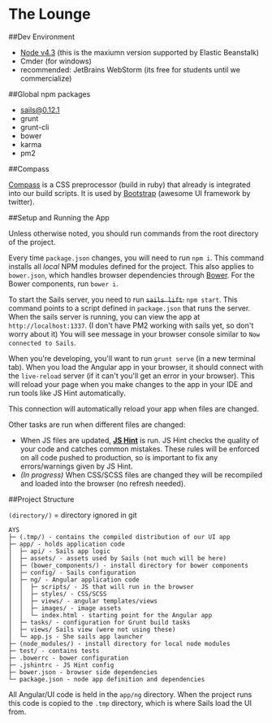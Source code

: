 # The Lounge

##Dev Environment

 - [Node v4.3](https://nodejs.org/dist/v4.3.1/node-v4.3.1-x64.msi) (this is the maxiumn version supported by Elastic Beanstalk)
 - Cmder (for windows)
 - recommended: JetBrains WebStorm (its free for students until we commercialize)

##Global npm packages

 - sails@0.12.1
 - grunt
 - grunt-cli
 - bower
 - karma
 - pm2

##Compass

[Compass](http://compass-style.org/install/) is a CSS preprocessor (build in ruby) that already is integrated into our build scripts. It
is used by [Bootstrap](http://getbootstrap.com/) (awesome UI framework by twitter).

##Setup and Running the App

Unless otherwise noted, you should run commands from the root directory of the project.

Every time `package.json` changes, you will need to run `npm i`. This command installs all *local* NPM modules defined for the project.
This also applies to `bower.json`, which handles browser dependencies through [Bower](http://bower.io/). For the Bower components, run `bower i`.

To start the Sails server, you need to run ~~`sails lift`.~~ `npm start`. This command points to a script defined in `package.json` that runs the server.
When the sails server is running, you can view the app at `http://localhost:1337`. (I don't have PM2 working with sails yet, so don't worry about it)
You will see message in your browser console similar to `Now connected to Sails`.

When you're developing, you'll want to run `grunt serve` (in a new terminal tab).
When you load the Angular app in your browser, it should connect with the `live-reload` server (if it can't you'll get an error in your browser).
This will reload your page when you make changes to the app in your IDE and run tools like JS Hint automatically.

This connection will automatically reload your app when files are changed.

Other tasks are run when different files are changed:
 - When JS files are updated, **[JS Hint](http://jshint.com/)** is run.
 JS Hint checks the quality of your code and catches common mistakes.
 These rules will be enforced on all code pushed to production, so is important to fix any errors/warnings given by JS Hint.
 - *(In progress)* When CSS/SCSS files are changed they will be recompiled and loaded into the browser (no refresh needed).


##Project Structure

`(directory/)` = directory ignored in git

 ```
 AYS
├─ (.tmp/) - contains the compiled distribution of our UI app
├─ app/ - holds application code
│  ├─ api/ - Sails app logic
│  ├─ assets/ - assets used by Sails (not much will be here)
│  ├─ (bower_components/) - install directory for bower components
│  ├─ config/ - Sails configuration
│  ├─ ng/ - Angular application code
│  │  ├─ scripts/ - JS that will run in the browser
│  │  ├─ styles/ - CSS/SCSS
│  │  ├─ views/ - angular templates/views
│  │  ├─ images/ - image assets
│  │  └─ index.html - starting point for the Angular app
│  ├─ tasks/ - configuration for Grunt build tasks
│  ├─ views/ Sails view (were not using these)
│  └─ app.js - She sails app launcher
├─ (node_modules/) - install directory for local node modules
├─ test/ - contains tests
├─ .bowerrc - bower configuration
├─ .jshintrc - JS Hint config
├─ bower.json - browser side dependencies
└─ package.json - node app definition and dependencies

 ```

 All Angular/UI code is held in the `app/ng` directory.
 When the project runs this code is copied to the `.tmp` directory, which is where Sails load the UI from.
